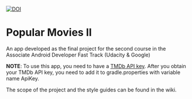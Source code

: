 [![DOI](https://zenodo.org/badge/DOI/10.5281/zenodo.1018316.svg)](https://doi.org/10.5281/zenodo.1018316)

# Popular Movies II    

An app developed as the final project for the second course in the Associate Android Developer Fast Track (Udacity &amp; Google)

**NOTE**: To use this app, you need to have a [TMDb API key](https://www.themoviedb.org/documentation/api). After you obtain your TMDb API key, you need to add it to gradle.properties with variable name ApiKey.

The scope of the project and the style guides can be found in the wiki.

